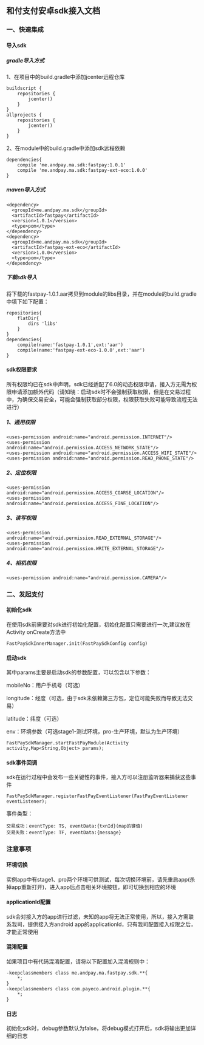 ## 和付支付安卓sdk接入文档

### 一、快速集成
#### 导入sdk
##### gradle导入方式
1、在项目中的build.gradle中添加jcenter远程仓库

```
buildscript {
    repositories {
        jcenter()
    }
}
allprojects {
    repositories {
        jcenter()
    }
}
```
2、在module中的build.gradle中添加sdk远程依赖

```
dependencies{
	compile 'me.andpay.ma.sdk:fastpay:1.0.1'
	compile 'me.andpay.ma.sdk:fastpay-ext-eco:1.0.0'
}
```

##### maven导入方式
```
<dependency>
  <groupId>me.andpay.ma.sdk</groupId>
  <artifactId>fastpay</artifactId>
  <version>1.0.1</version>
  <type>pom</type>
</dependency>
<dependency>
  <groupId>me.andpay.ma.sdk</groupId>
  <artifactId>fastpay-ext-eco</artifactId>
  <version>1.0.0</version>
  <type>pom</type>
</dependency>
```

##### 下载sdk导入
将下载的fastpay-1.0.1.aar拷贝到module的libs目录，并在module的build.gradle中填下如下配置：

```
repositories{
    flatDir{
    	dirs 'libs'
    }
}
dependencies{
	compile(name:'fastpay-1.0.1',ext:'aar')
	compile(name:'fastpay-ext-eco-1.0.0',ext:'aar')
}
```
#### sdk权限要求
所有权限均已在sdk中声明，sdk已经适配了6.0的动态权限申请，接入方无需为权限申请添加额外代码（请知晓：启动sdk时不会强制获取权限，但是在交易过程中，为确保交易安全，可能会强制获取部分权限，权限获取失败可能导致流程无法进行）

##### 1、通用权限
```
<uses-permission android:name="android.permission.INTERNET"/>
<uses-permission android:name="android.permission.ACCESS_NETWORK_STATE"/>
<uses-permission android:name="android.permission.ACCESS_WIFI_STATE"/>
<uses-permission android:name="android.permission.READ_PHONE_STATE"/>
```
##### 2、定位权限

```
<uses-permission android:name="android.permission.ACCESS_COARSE_LOCATION"/>
<uses-permission android:name="android.permission.ACCESS_FINE_LOCATION"/>
```
##### 3、读写权限

```
<uses-permission android:name="android.permission.READ_EXTERNAL_STORAGE"/>
<uses-permission android:name="android.permission.WRITE_EXTERNAL_STORAGE"/>
```
##### 4、相机权限

```
<uses-permission android:name="android.permission.CAMERA"/>
```

### 二、发起支付
#### 初始化sdk
在使用sdk前需要对sdk进行初始化配置，初始化配置只需要进行一次,建议放在Activity onCreate方法中

```
FastPaySdkInnerManager.init(FastPaySdkConfig config)
```
#### 启动sdk
其中params主要是启动sdk的参数配置，可以包含以下参数：

mobileNo：用户手机号（可选）

longitude：经度（可选，由于sdk未依赖第三方包，定位可能失败而导致无法交易）

latitude：纬度（可选）

env：环境参数（可选stage1-测试环境，pro-生产环境，默认为生产环境）

```
FastPaySdkManager.startFastPayModule(Activity activity,Map<String,Object> params);
```
#### sdk事件回调
sdk在运行过程中会发布一些关键性的事件，接入方可以注册监听器来捕获这些事件

```
FastPaySdkManager.registerFastPayEventListener(FastPayEventListener eventListener);
```
事件类型：

```
交易成功：eventType: TS, eventData:{txnId}(map的键值)
交易失败：eventType: TF, eventData:{message}
```


### 注意事项
#### 环境切换
实例app中有stage1、pro两个环境可供测试，每次切换环境前，请先重启app(杀掉app重新打开)，进入app后点击相关环境按钮，即可切换到相应的环境

#### applicationId配置
sdk会对接入方的app进行过滤，未知的app将无法正常使用，所以，接入方需联系我司，提供接入方android app的applicationId，只有我司配置接入权限之后，才能正常使用

#### 混淆配置
如果项目中有代码混淆配置，请将以下配置加入混淆规则中：

```
-keepclassmembers class me.andpay.ma.fastpay.sdk.**{
    *;
}
-keepclassmembers class com.payeco.android.plugin.**{
    *;
}
```

#### 日志
初始化sdk时，debug参数默认为false，将debug模式打开后，sdk将输出更加详细的日志





